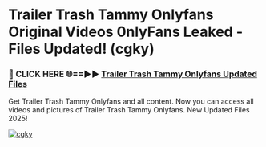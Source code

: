 # Trailer Trash Tammy Onlyfans Original Videos 0nlyFans Leaked - Files Updated! (cgky)

<h3>🔴 CLICK HERE 🌐==►► <a href="https://tinyurl.com/2jnfzry5" rel="nofollow">Trailer Trash Tammy Onlyfans Updated Files</a></h3>

Get Trailer Trash Tammy Onlyfans and all content. Now you can access all videos and pictures of Trailer Trash Tammy Onlyfans. New Updated Files 2025!

[![cgky](https://i.imgur.com/GyGTBgg.gif)](https://tinyurl.com/2jnfzry5)

